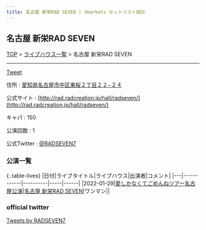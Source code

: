 ```yaml
---
title: 名古屋 新栄RAD SEVEN | 3markets セットリスト統計
---
```

## 名古屋 新栄RAD SEVEN

[TOP](/setlist/) > [ライブハウス一覧](livehouses.html) > 名古屋 新栄RAD SEVEN

___

<a href="https://twitter.com/share?ref_src=twsrc%5Etfw" data-text="3markets[ ]セットリスト > 名古屋 新栄RAD SEVEN" class="twitter-share-button" data-via="3markets" data-hashtags="3markets" data-related="3markets" data-show-count="false">Tweet</a>

住所
:    <a href="https://www.google.co.jp/maps/search/%E6%84%9B%E7%9F%A5%E7%9C%8C%E5%90%8D%E5%8F%A4%E5%B1%8B%E5%B8%82%E4%B8%AD%E5%8C%BA%E6%9D%B1%E6%A1%9C%EF%BC%92%E4%B8%81%E7%9B%AE%EF%BC%92%EF%BC%92%E2%88%92%EF%BC%92%EF%BC%94" rel="noopener noreferrer" target="_blank">愛知県名古屋市中区東桜２丁目２２−２４</a>

公式サイト
:    [http://rad.radcreation.jp/hall/radseven/](http://rad.radcreation.jp/hall/radseven/)

キャパ
:    150

公演回数
: 1


公式Twitter
: <a href="https://twitter.com/RADSEVEN7">@RADSEVEN7</a>


### 公演一覧

{:.table-lives}
|日付|ライブタイトル|ライブハウス|出演者|コメント|
|---|------------|----------|-----|------|
|<span class="nowrap">2022-01-29</span>|[愛しかなくてごめんねツアー名古屋公演](live002.html)|[名古屋 新栄RAD SEVEN](livehouse023.html)|ワンマン||




### official twitter

<a class="twitter-timeline" href="https://twitter.com/RADSEVEN7?ref_src=twsrc%5Etfw">Tweets by RADSEVEN7</a> <script async src="https://platform.twitter.com/widgets.js" charset="utf-8"></script>


<script async src="https://platform.twitter.com/widgets.js" charset="utf-8"></script>